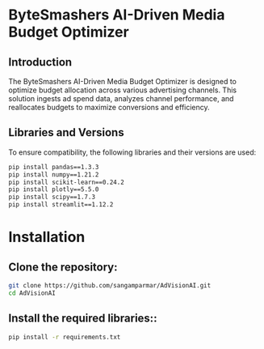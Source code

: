 # ByteSmashers AI-Driven Media Budget Optimizer

## Introduction

The ByteSmashers AI-Driven Media Budget Optimizer is designed to optimize budget allocation across various advertising channels. This solution ingests ad spend data, analyzes channel performance, and reallocates budgets to maximize conversions and efficiency.

## Libraries and Versions

To ensure compatibility, the following libraries and their versions are used:

```bash
pip install pandas==1.3.3
pip install numpy==1.21.2
pip install scikit-learn==0.24.2
pip install plotly==5.5.0
pip install scipy==1.7.3
pip install streamlit==1.12.2
```

# Installation
## Clone the repository:
```bash
git clone https://github.com/sangamparmar/AdVisionAI.git
cd AdVisionAI
```

## Install the required libraries::
```bash
pip install -r requirements.txt

```




